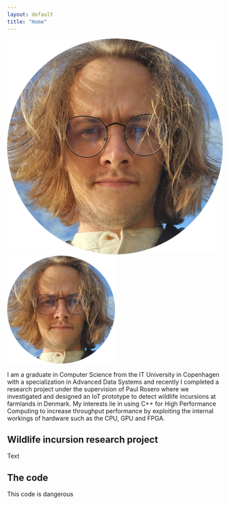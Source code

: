 ```yaml
---
layout: default
title: "Home"
---
```


![Profile picture](jannik.png)
<img src="jannik.png" width=50% height=50%>

I am a graduate in Computer Science from the IT University in Copenhagen with a specialization in Advanced Data Systems and recently I completed a research project under
the supervision of Paul Rosero where we investigated and designed an IoT prototype to detect wildlife incursions at farmlands in Denmark. 
My interests lie in using C++ for High Performance Computing to increase throughput performance by exploiting the internal workings of hardware such as the CPU, GPU and
FPGA.

## Wildlife incursion research project
Text

## The code
This code is dangerous
